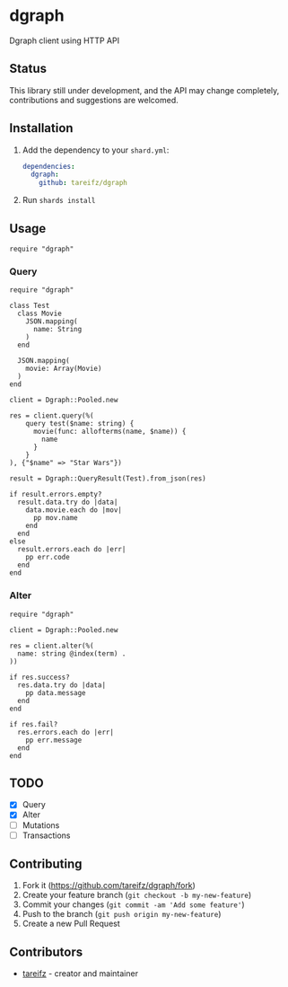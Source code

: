 # dgraph

Dgraph client using HTTP API

## Status

This library still under development, and the API may change completely, contributions and suggestions are welcomed.

## Installation

1. Add the dependency to your `shard.yml`:

   ```yaml
   dependencies:
     dgraph:
       github: tareifz/dgraph
   ```

2. Run `shards install`

## Usage

```crystal
require "dgraph"
```

### Query

```crystal
require "dgraph"

class Test
  class Movie
    JSON.mapping(
      name: String
    )
  end

  JSON.mapping(
    movie: Array(Movie)
  )
end

client = Dgraph::Pooled.new

res = client.query(%(
    query test($name: string) {
      movie(func: allofterms(name, $name)) {
        name
      }
    }
), {"$name" => "Star Wars"})

result = Dgraph::QueryResult(Test).from_json(res)

if result.errors.empty?
  result.data.try do |data|
    data.movie.each do |mov|
      pp mov.name
    end
  end
else
  result.errors.each do |err|
    pp err.code
  end
end
```

### Alter

```crystal
require "dgraph"

client = Dgraph::Pooled.new

res = client.alter(%(
  name: string @index(term) .
))

if res.success?
  res.data.try do |data|
    pp data.message
  end
end

if res.fail?
  res.errors.each do |err|
    pp err.message
  end
end
```

## TODO

- [x] Query
- [x] Alter
- [ ] Mutations
- [ ] Transactions

## Contributing

1. Fork it (<https://github.com/tareifz/dgraph/fork>)
2. Create your feature branch (`git checkout -b my-new-feature`)
3. Commit your changes (`git commit -am 'Add some feature'`)
4. Push to the branch (`git push origin my-new-feature`)
5. Create a new Pull Request

## Contributors

- [tareifz](https://github.com/tareifz) - creator and maintainer
